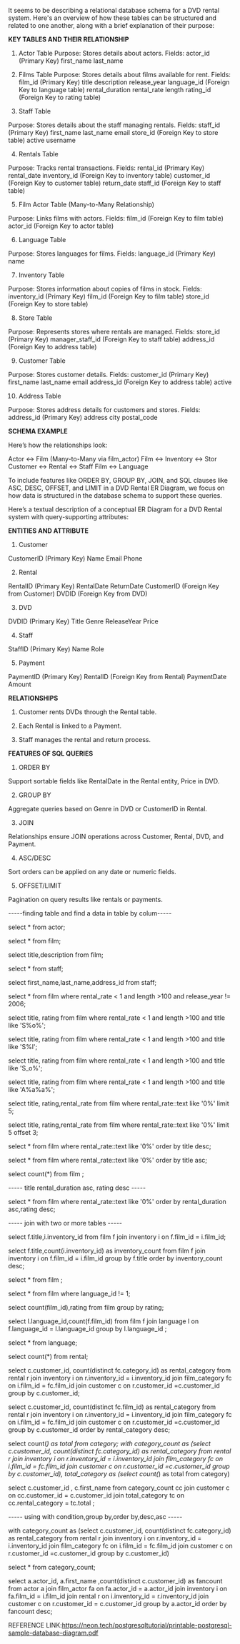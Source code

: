 It seems to be describing a relational database schema for a DVD rental system. Here's an overview of how these tables can be structured and related to one another,
along with a brief explanation of their purpose:

**KEY TABLES AND THEIR RELATIONSHIP**

1. Actor Table
Purpose: Stores details about actors.
Fields:
actor_id (Primary Key)
first_name
last_name

2. Films Table
Purpose: Stores details about films available for rent.
Fields:
film_id (Primary Key)
title
description
release_year
language_id (Foreign Key to language table)
rental_duration
rental_rate
length
rating_id (Foreign Key to rating table)

3. Staff Table

Purpose: Stores details about the staff managing rentals.
Fields:
staff_id (Primary Key)
first_name
last_name
email
store_id (Foreign Key to store table)
active
username

4. Rentals Table

Purpose: Tracks rental transactions.
Fields:
rental_id (Primary Key)
rental_date
inventory_id (Foreign Key to inventory table)
customer_id (Foreign Key to customer table)
return_date
staff_id (Foreign Key to staff table)

5. Film Actor Table (Many-to-Many Relationship)

Purpose: Links films with actors.
Fields:
film_id (Foreign Key to film table)
actor_id (Foreign Key to actor table)

6. Language Table

Purpose: Stores languages for films.
Fields:
language_id (Primary Key)
name

7. Inventory Table

Purpose: Stores information about copies of films in stock.
Fields:
inventory_id (Primary Key)
film_id (Foreign Key to film table)
store_id (Foreign Key to store table)

8. Store Table

Purpose: Represents stores where rentals are managed.
Fields:
store_id (Primary Key)
manager_staff_id (Foreign Key to staff table)
address_id (Foreign Key to address table)

9. Customer Table

Purpose: Stores customer details.
Fields:
customer_id (Primary Key)
first_name
last_name
email
address_id (Foreign Key to address table)
active

10. Address Table

Purpose: Stores address details for customers and stores.
Fields:
address_id (Primary Key)
address
city
postal_code


**SCHEMA EXAMPLE**

Here’s how the relationships look:

Actor ↔ Film (Many-to-Many via film_actor)
Film ↔ Inventory ↔ Stor
Customer ↔ Rental ↔ Staff
Film ↔ Language


To include features like ORDER BY, GROUP BY, JOIN, and SQL clauses like ASC, DESC, OFFSET, and LIMIT in a DVD Rental ER Diagram, 
we focus on how data is structured in the database schema to support these queries.

Here’s a textual description of a conceptual ER Diagram for a DVD Rental system with query-supporting attributes:

**ENTITIES AND ATTRIBUTE**

1. Customer

CustomerID (Primary Key)
Name
Email
Phone

2. Rental

RentalID (Primary Key)
RentalDate
ReturnDate
CustomerID (Foreign Key from Customer)
DVDID (Foreign Key from DVD)

3. DVD

DVDID (Primary Key)
Title
Genre
ReleaseYear
Price

4. Staff

StaffID (Primary Key)
Name
Role

5. Payment

PaymentID (Primary Key)
RentalID (Foreign Key from Rental)
PaymentDate
Amount

**RELATIONSHIPS**

1. Customer rents DVDs through the Rental table.

2. Each Rental is linked to a Payment.

3. Staff manages the rental and return process.


**FEATURES OF SQL QUERIES**

1. ORDER BY

Support sortable fields like RentalDate in the Rental entity, Price in DVD.


2. GROUP BY

Aggregate queries based on Genre in DVD or CustomerID in Rental.


3. JOIN

Relationships ensure JOIN operations across Customer, Rental, DVD, and Payment.


4. ASC/DESC

Sort orders can be applied on any date or numeric fields.


5. OFFSET/LIMIT

Pagination on query results like rentals or payments.



-----finding table and find a data in table by colum-----

select * from actor;

select * from film;

select  title,description from film;

select * from staff;

select first_name,last_name,address_id from staff;

select * from film where rental_rate < 1 and length >100 and  release_year != 2006;

select title, rating from film where rental_rate < 1 and length >100 and title like 'S%o%';

select title, rating from film where rental_rate < 1 and length >100 and title like 'S%l';

select title, rating from film where rental_rate < 1 and length >100 and title like 'S_o%';

select title, rating from film where rental_rate < 1 and length >100 and title like 'A%a%a%';

select title, rating,rental_rate from film where rental_rate::text like '0%' limit 5;

select title, rating,rental_rate from film where rental_rate::text like '0%' limit 5 offset 3;

select * from film where rental_rate::text like '0%' order by title desc;

select * from film where rental_rate::text like '0%' order by title asc;

select count(*) from film ;


----- title rental_duration asc, rating desc -----

select * from film where rental_rate::text like '0%' order by rental_duration asc,rating desc;

----- join with two or more tables -----

select f.title,i.inventory_id from film f join inventory i on f.film_id = i.film_id;

select f.title,count(i.inventory_id) as inventory_count from film f join inventory i on f.film_id = i.film_id group by f.title order by inventory_count desc;

select * from film ;  

select * from film where language_id != 1;

select count(film_id),rating from film group by rating;

select l.language_id,count(f.film_id) from film f join language l on f.language_id = l.language_id group by l.language_id ;

select * from language;

select count(*) from rental;

select c.customer_id, count(distinct fc.category_id) as rental_category from rental r
join inventory i on r.inventory_id = i.inventory_id
join film_category fc on i.film_id = fc.film_id
join customer c on r.customer_id =c.customer_id group by c.customer_id;

select c.customer_id, count(distinct fc.film_id) as rental_category from rental r
join inventory i on r.inventory_id = i.inventory_id
join film_category fc on i.film_id = fc.film_id
join customer c on r.customer_id =c.customer_id group by c.customer_id order by rental_category desc;

select count(*) as total from category;
with category_count as (select c.customer_id, count(distinct fc.category_id) as rental_category from rental r
join inventory i on r.inventory_id = i.inventory_id
join film_category fc on i.film_id = fc.film_id
join customer c on r.customer_id =c.customer_id group by c.customer_id),
total_category as (select count(*) as total from category)

select c.customer_id , c.first_name from category_count cc join customer c on cc.customer_id = c.customer_id
join total_category tc on cc.rental_category = tc.total ;

----- using with condition,group by,order by,desc,asc -----

with category_count as (select c.customer_id, count(distinct fc.category_id) as rental_category from rental r
join inventory i on r.inventory_id = i.inventory_id
join film_category fc on i.film_id = fc.film_id
join customer c on r.customer_id =c.customer_id group by c.customer_id)

select * from category_count;

select a.actor_id, a.first_name ,count(distinct c.customer_id) as fancount from actor a
join film_actor fa on fa.actor_id = a.actor_id
join inventory i on fa.film_id = i.film_id
join rental r on i.inventory_id = r.inventory_id
join customer c on r.customer_id = c.customer_id group by a.actor_id
order by fancount desc;


REFERENCE LINK:https://neon.tech/postgresqltutorial/printable-postgresql-sample-database-diagram.pdf
